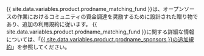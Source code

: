{{ site.data.variables.product.prodname_matching_fund }}は、オープンソースの作業におけるコミュニティの資金調達を奨励するために設計された贈り物であり、追加の利用規約に従います。 {{ site.data.variables.product.prodname_matching_fund }}に関する詳細な情報については、「[{{ site.data.variables.product.prodname_sponsors }}の追加規約](/github/site-policy/github-sponsors-additional-terms)」を参照してください。
